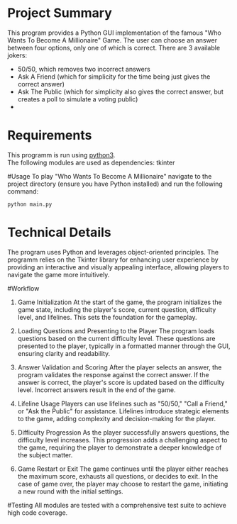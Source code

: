 # Project Summary
This program provides a Python GUI implementation of the famous "Who Wants To Become A Millionaire" Game. The user can choose an answer between four options, only one of which is correct. 
There are 3 available jokers:
- 50/50, which removes two incorrect answers
- Ask A Friend (which for simplicity for the time being just gives the correct answer)
- Ask The Public (which for simplicity also gives the correct answer, but creates a poll to simulate a voting public)
- 
# Requirements
This programm is run using [python3](https://www.python.org/).  
The following modules are used as dependencies: tkinter

#Usage
To play "Who Wants To Become A Millionaire" navigate to the project directory (ensure you have Python installed) and run the following command:
```
python main.py 
```

# Technical Details
The program uses Python and leverages object-oriented principles. The programm relies on the Tkinter library for enhancing user experience by providing an interactive and visually appealing interface, allowing players to navigate the game more intuitively.

#Workflow
1. Game Initialization
At the start of the game, the program initializes the game state, including the player's score, current question, difficulty level, and lifelines. This sets the foundation for the gameplay.

2. Loading Questions and Presenting to the Player
The program loads questions based on the current difficulty level. These questions are presented to the player, typically in a formatted manner through the GUI, ensuring clarity and readability.

3. Answer Validation and Scoring
After the player selects an answer, the program validates the response against the correct answer. If the answer is correct, the player's score is updated based on the difficulty level. Incorrect answers result in the end of the game.

4. Lifeline Usage
Players can use lifelines such as "50/50," "Call a Friend," or "Ask the Public" for assistance. Lifelines introduce strategic elements to the game, adding complexity and decision-making for the player.

5. Difficulty Progression
As the player successfully answers questions, the difficulty level increases. This progression adds a challenging aspect to the game, requiring the player to demonstrate a deeper knowledge of the subject matter.

6. Game Restart or Exit
The game continues until the player either reaches the maximum score, exhausts all questions, or decides to exit. In the case of game over, the player may choose to restart the game, initiating a new round with the initial settings.

#Testing
All modules are tested with a comprehensive test suite to achieve high code coverage.
